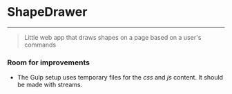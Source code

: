 # ShapeDrawer

---

> Little web app that draws shapes on a page based on a user's commands

### Room for improvements

* The Gulp setup uses temporary files for the *css* and *js* content. It should be made with streams.